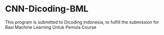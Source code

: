 # CNN-Dicoding-BML
This program is submitted to Dicoding Indonesia, to fulfill the submission for Basi Machine Learning Untuk Pemula Course
